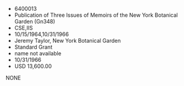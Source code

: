 * 6400013
* Publication of Three Issues of Memoirs of the New York      Botanical Garden (Gn348)
* CSE,IIS
* 10/15/1964,10/31/1966
* Jeremy Taylor, New York Botanical Garden
* Standard Grant
*   name not available
* 10/31/1966
* USD 13,600.00

NONE